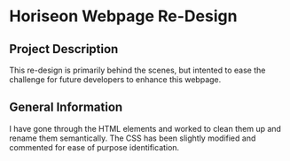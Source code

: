 # Horiseon Webpage Re-Design

## Project Description
This re-design is primarily behind the scenes, but intented to ease the challenge for future developers to enhance this webpage.

## General Information
I have gone through the HTML elements and worked to clean them up and rename them semantically. The CSS has been slightly modified and commented for ease of purpose identification.